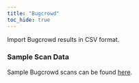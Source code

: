 ```yaml
---
title: "Bugcrowd"
toc_hide: true
---
```

Import Bugcrowd results in CSV format.

### Sample Scan Data
Sample Bugcrowd scans can be found [here](https://github.com/DefectDojo/django-DefectDojo/tree/master/unittests/scans/bugcrowd).
